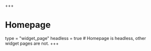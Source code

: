 +++
# Homepage
type = "widget_page"
headless = true  # Homepage is headless, other widget pages are not.
+++
<script src="https://identity.netlify.com/v1/netlify-identity-widget.js"></script>